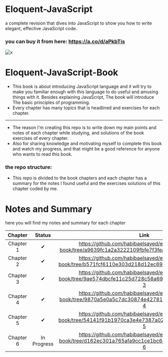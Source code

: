 # Eloquent-JavaScript
a complete revision that dives into JavaScript to show you how to write elegant, effective JavaScript code.

### you can buy it from here: https://a.co/d/aPkbTis

![x](https://m.media-amazon.com/images/I/91asIC1fRwL._AC_UF1000,1000_QL80_.jpg)
# Eloquent-JavaScript-Book
- This book is about introducing JavaScript language and it will try to make you familiar enough with this language to do useful and amusing things with it. Besides explaining JavaScript, The book will introduce The basic principles of programming.
- Every chapter has many topics that is headlined and exercises for each chapter.
----------------------------------  
- The reason I'm creating this repo is to write down my main points and notes of each chapter while studying, and solutions of the book exercises of every chapter.
- Also for sharing knowledge and motivating myself to complete this book and watch my progress, and that might be a good reference for anyone who wants to read this book.
  
### the repo structure:
- This repo is divided to the book chapters and each chapter has a summary for the notes I found useful and the exercises solutions of this chapter coded by me.

# Notes and Summary
here you will find my notes and summary for each chapter

| Chapter | Status | Link |
| :---:| :---: | :---: |
| Chapter 1 | ✔ | https://github.com/habibaelsayed/eloquent-javascript-book/tree/a9639fc1a2a3222109fbfe7f3fea408ad24390a9/chapter-1 |
| Chapter 2 | ✔ | https://github.com/habibaelsayed/eloquent-javascript-book/tree/b571fcf6110e303d218d12ec69072f7ea67c5f6e/chapter-2 |
| Chapter 3 | ✔ | https://github.com/habibaelsayed/eloquent-javascript-book/tree/9ae574dbcfe11c25d728c58a69c50ec2825d118b/chapter-3 |
| Chapter 4 | ✔ | https://github.com/habibaelsayed/eloquent-javascript-book/tree/9870a5e0a5c7dc30874e42781bf164d757f6dc6f/chapter-4 |
| Chapter 5 | ✔ | https://github.com/habibaelsayed/eloquent-javascript-book/tree/54141f91b1970ca3e4e7387a02b23a15b6df3450/chapter-5 |
| Chapter 6 | In Progress | https://github.com/habibaelsayed/eloquent-javascript-book/tree/d162ec301a765afa9cc1ce1bc6ca37121c98002d/chapter-6 |

